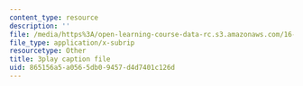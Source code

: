 ```yaml
---
content_type: resource
description: ''
file: /media/https%3A/open-learning-course-data-rc.s3.amazonaws.com/16-660j-introduction-to-lean-six-sigma-methods-january-iap-2012/865156a5a0565db09457d4d7401c126d_u3Umk_2PVuw.vtt
file_type: application/x-subrip
resourcetype: Other
title: 3play caption file
uid: 865156a5-a056-5db0-9457-d4d7401c126d
---
```


